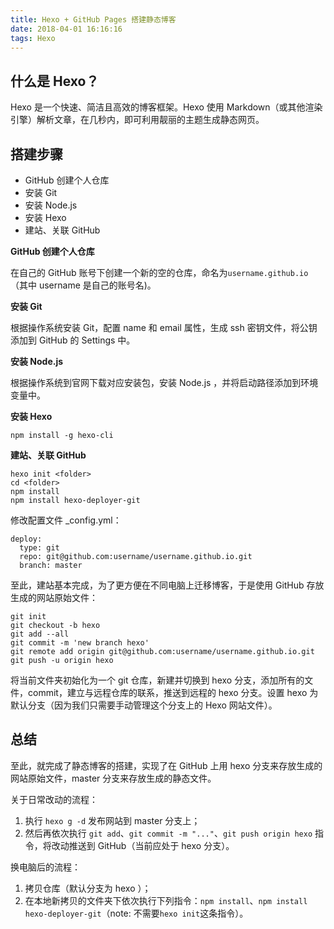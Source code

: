 ```yaml
---
title: Hexo + GitHub Pages 搭建静态博客
date: 2018-04-01 16:16:16
tags: Hexo
---
```


## 什么是 Hexo？

Hexo 是一个快速、简洁且高效的博客框架。Hexo 使用 Markdown（或其他渲染引擎）解析文章，在几秒内，即可利用靓丽的主题生成静态网页。

## 搭建步骤

- GitHub 创建个人仓库
- 安装 Git
- 安装 Node.js
- 安装 Hexo
- 建站、关联 GitHub<!--more-->

**GitHub 创建个人仓库**

在自己的 GitHub 账号下创建一个新的空的仓库，命名为`username.github.io`（其中 username 是自己的账号名)。

**安装 Git**

根据操作系统安装 Git，配置 name 和 email 属性，生成 ssh 密钥文件，将公钥添加到 GitHub 的 Settings 中。

**安装 Node.js**

根据操作系统到官网下载对应安装包，安装 Node.js ，并将启动路径添加到环境变量中。

**安装 Hexo**

```shell
npm install -g hexo-cli 
```

**建站、关联 GitHub**

```shell
hexo init <folder>
cd <folder>
npm install
npm install hexo-deployer-git
```

修改配置文件 _config.yml：

```
deploy:
  type: git
  repo: git@github.com:username/username.github.io.git
  branch: master
```

至此，建站基本完成，为了更方便在不同电脑上迁移博客，于是使用 GitHub 存放生成的网站原始文件：

```shell
git init
git checkout -b hexo
git add --all
git commit -m 'new branch hexo'
git remote add origin git@github.com:username/username.github.io.git
git push -u origin hexo
```

将当前文件夹初始化为一个 git 仓库，新建并切换到 hexo 分支，添加所有的文件，commit，建立与远程仓库的联系，推送到远程的 hexo 分支。设置 hexo 为默认分支（因为我们只需要手动管理这个分支上的 Hexo 网站文件）。

## 总结

至此，就完成了静态博客的搭建，实现了在 GitHub 上用 hexo 分支来存放生成的网站原始文件，master 分支来存放生成的静态文件。

关于日常改动的流程：

1. 执行 `hexo g -d` 发布网站到 master 分支上；
2. 然后再依次执行 `git add`、`git commit -m "..."`、`git push origin hexo` 指令，将改动推送到 GitHub（当前应处于 hexo 分支）。

换电脑后的流程：

1. 拷贝仓库（默认分支为 hexo ）；
2. 在本地新拷贝的文件夹下依次执行下列指令：`npm install`、`npm install hexo-deployer-git`（note: 不需要`hexo init`这条指令）。